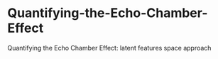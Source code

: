 # Quantifying-the-Echo-Chamber-Effect
Quantifying the Echo Chamber Effect: latent features space approach
